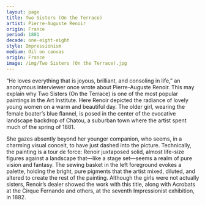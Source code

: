 ```yaml
---
layout: page
title: Two Sisters (On the Terrace)
artist: Pierre-Auguste Renoir
origin: France
period: 1881
decade: one-eight-eight
style: Impressionism
medium: Oil on canvas
origin: France
image: /img/Two Sisters (On the Terrace).jpg
---
```


“He loves everything that is joyous, brilliant, and consoling in life,” an anonymous interviewer once wrote about Pierre-Auguste Renoir. This may explain why Two Sisters (On the Terrace) is one of the most popular paintings in the Art Institute. Here Renoir depicted the radiance of lovely young women on a warm and beautiful day. The older girl, wearing the female boater’s blue ﬂannel, is posed in the center of the evocative landscape backdrop of Chatou, a suburban town where the artist spent much of the spring of 1881. 

She gazes absently beyond her younger companion, who seems, in a charming visual conceit, to have just dashed into the picture. Technically, the painting is a tour de force: Renoir juxtaposed solid, almost life-size figures against a landscape that—like a stage set—seems a realm of pure vision and fantasy. The sewing basket in the left foreground evokes a palette, holding the bright, pure pigments that the artist mixed, diluted, and altered to create the rest of the painting. Although the girls were not actually sisters, Renoir’s dealer showed the work with this title, along with Acrobats at the Cirque Fernando and others, at the seventh Impressionist exhibition, in 1882.


